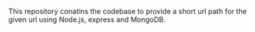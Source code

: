 This repository conatins the codebase to provide a short url path for the given url using Node.js, express and MongoDB.
